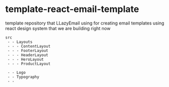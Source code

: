 # template-react-email-template

template repository that LLazyEmail using for creating email templates using react design system that we are building right now


```
src
 - - Layouts
 - - - ContentLayout
 - - - FooterLayout
 - - - HeaderLayout
 - - - HeroLayout
 - - - ProductLayout

 - - Logo
 - - Typography
 - - 

 ```